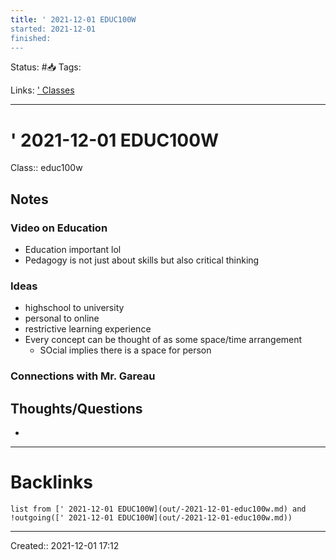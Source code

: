 ```yaml
---
title: ' 2021-12-01 EDUC100W
started: 2021-12-01 
finished:
---
```

Status: #📥
Tags:

Links: [' Classes](out/-classes.md)
___
# ' 2021-12-01 EDUC100W
Class:: educ100w

## Notes
### Video on Education
- Education important lol
- Pedagogy is not just about skills but also critical thinking
### Ideas
- highschool to university
- personal to online
- restrictive learning experience
- Every concept can be thought of as some space/time arrangement
	- SOcial implies there is a space for person
### Connections with Mr. Gareau
## Thoughts/Questions
- 
___
# Backlinks
```dataview
list from [' 2021-12-01 EDUC100W](out/-2021-12-01-educ100w.md) and !outgoing([' 2021-12-01 EDUC100W](out/-2021-12-01-educ100w.md))
```
___

Created:: 2021-12-01 17:12
